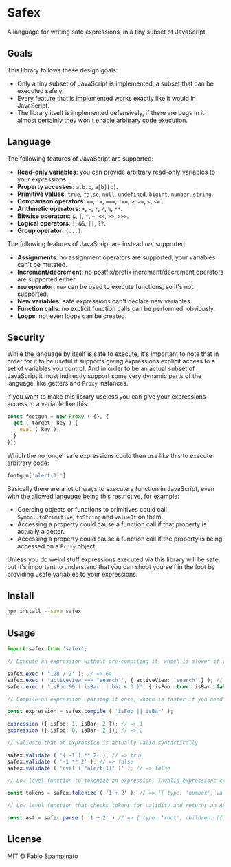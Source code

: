 # Safex

A language for writing safe expressions, in a tiny subset of JavaScript.

## Goals

This library follows these design goals:

- Only a tiny subset of JavaScript is implemented, a subset that can be executed safely.
- Every feature that is implemented works exactly like it would in JavaScript.
- The library itself is implemented defensively, if there are bugs in it almost certainly they won't enable arbitrary code execution.

## Language

The following features of JavaScript are supported:

- **Read-only variables**: you can provide arbitrary read-only variables to your expressions.
- **Property accesses**: `a.b.c`, `a[b][c]`.
- **Primitive values**: `true`, `false`, `null`, `undefined`, `bigint`, `number`, `string`.
- **Comparison operators**: `==`, `!=`, `===`, `!==`, `>`, `>=`, `<`, `<=`.
- **Arithmetic operators**: `+`, `-`, `*`, `/`, `%`, `**`.
- **Bitwise operators**: `&`, `|`, `^`, `~`, `<<`, `>>`, `>>>`.
- **Logical operators**: `!`, `&&`, `||`, `??`.
- **Group operator**: `(...)`.

The following features of JavaScript are instead _not_ supported:

- **Assignments**: no assignment operators are supported, your variables can't be mutated.
- **Increment/decrement**: no postfix/prefix increment/decrement operators are supported either.
- **`new` operator**: `new` can be used to execute functions, so it's not supported.
- **New variables**: safe expressions can't declare new variables.
- **Function calls**: no explicit function calls can be performed, obviously.
- **Loops**: not even loops can be created.

## Security

While the language by itself is safe to execute, it's important to note that in order for it to be useful it supports giving expressions explicit access to a set of variables you control. And in order to be an actual subset of JavaScript it must indirectly support some very dynamic parts of the language, like getters and `Proxy` instances.

If you want to make this library useless you can give your expressions access to a variable like this:

```js
const footgun = new Proxy ( {}, {
  get ( target, key ) {
    eval ( key );
  }
});
```

Which the no longer safe expressions could then use like this to execute arbitrary code:

```ts
footgun['alert(1)']
```

Basically there are a lot of ways to execute a function in JavaScript, even with the allowed language being this restrictive, for example:

- Coercing objects or functions to primitives could call `Symbol.toPrimitive`, `toString` and `valueOf` on them.
- Accessing a property could cause a function call if that property is actually a getter.
- Accessing a property could cause a function call if the property is being accessed on a `Proxy` object.

Unless you do weird stuff expressions executed via this library will be safe, but it's important to understand that you can shoot yourself in the foot by providing usafe variables to your expressions.

## Install

```sh
npm install --save safex
```

## Usage

```ts
import safex from 'safex';

// Execute an expression without pre-compiling it, which is slower if you need to execute it multiple times

safex.exec ( '128 / 2' ); // => 64
safex.exec ( 'activeView === "search"', { activeView: 'search' } ); // => true
safex.exec ( 'isFoo && ( isBar || baz < 3 )', { isFoo: true, isBar: false, baz: 123 } ); // => false

// Compile an expression, parsing it once, which is faster if you need to execute it multiple times with different variables

const expression = safex.compile ( 'isFoo || isBar' );

expression ({ isFoo: 1, isBar: 2 }); // => 1
expression ({ isFoo: 0, isBar: 2 }); // => 2

// Validate that an expression is actually valid syntactically

safex.validate ( '( -1 ) ** 2' ); // => true
safex.validate ( '-1 ** 2' ); // => false
safex.validate ( 'eval ( "alert(1)" )' ); // => false

// Low-level function to tokenize an expression, invalid expressions could be tokenized successfully too

const tokens = safex.tokenize ( '1 + 2' ); // => [{ type: 'number', value: 1 }, { type: 'addition' }, { type: 'number', value: 2 }]

// Low-level function that checks tokens for validity and returns an AST rather than a list of tokens

const ast = safex.parse ( '1 + 2' ) // => { type: 'root', children: [{ type: 'addition', children: [{ type: 'number', value: 1 }, { type: 'number', value: 2 }] }] }
```

## License

MIT © Fabio Spampinato
